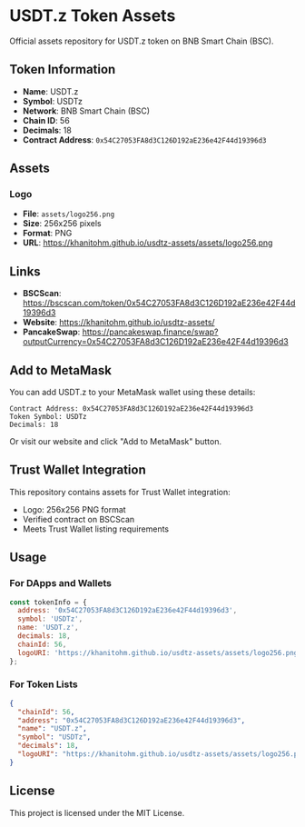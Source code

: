 # USDT.z Token Assets

Official assets repository for USDT.z token on BNB Smart Chain (BSC).

## Token Information

- **Name**: USDT.z
- **Symbol**: USDTz
- **Network**: BNB Smart Chain (BSC)
- **Chain ID**: 56
- **Decimals**: 18
- **Contract Address**: `0x54C27053FA8d3C126D192aE236e42F44d19396d3`

## Assets

### Logo
- **File**: `assets/logo256.png`
- **Size**: 256x256 pixels
- **Format**: PNG
- **URL**: https://khanitohm.github.io/usdtz-assets/assets/logo256.png

## Links

- **BSCScan**: https://bscscan.com/token/0x54C27053FA8d3C126D192aE236e42F44d19396d3
- **Website**: https://khanitohm.github.io/usdtz-assets/
- **PancakeSwap**: https://pancakeswap.finance/swap?outputCurrency=0x54C27053FA8d3C126D192aE236e42F44d19396d3

## Add to MetaMask

You can add USDT.z to your MetaMask wallet using these details:

```
Contract Address: 0x54C27053FA8d3C126D192aE236e42F44d19396d3
Token Symbol: USDTz
Decimals: 18
```

Or visit our website and click "Add to MetaMask" button.

## Trust Wallet Integration

This repository contains assets for Trust Wallet integration:

- Logo: 256x256 PNG format
- Verified contract on BSCScan
- Meets Trust Wallet listing requirements

## Usage

### For DApps and Wallets

```javascript
const tokenInfo = {
  address: '0x54C27053FA8d3C126D192aE236e42F44d19396d3',
  symbol: 'USDTz',
  name: 'USDT.z',
  decimals: 18,
  chainId: 56,
  logoURI: 'https://khanitohm.github.io/usdtz-assets/assets/logo256.png'
};
```

### For Token Lists

```json
{
  "chainId": 56,
  "address": "0x54C27053FA8d3C126D192aE236e42F44d19396d3",
  "name": "USDT.z",
  "symbol": "USDTz",
  "decimals": 18,
  "logoURI": "https://khanitohm.github.io/usdtz-assets/assets/logo256.png"
}
```

## License

This project is licensed under the MIT License.